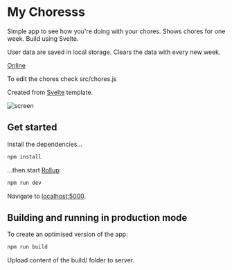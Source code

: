 # My Choresss

Simple app to see how you're doing with your chores. Shows chores for one week. Build using Svelte.

User data are saved in local storage. Clears the data with every new week.

[Online](https://my-chores.netlify.com/)

To edit the chores check src/chores.js

Created from [Svelte](https://svelte.dev) template.

![screen](http://files.alestrunda.cz/my-chores/1.jpg)

## Get started

Install the dependencies...

```bash
npm install
```

...then start [Rollup](https://rollupjs.org):

```bash
npm run dev
```

Navigate to [localhost:5000](http://localhost:5000).

## Building and running in production mode

To create an optimised version of the app:

```bash
npm run build
```

Upload content of the build/ folder to server.
